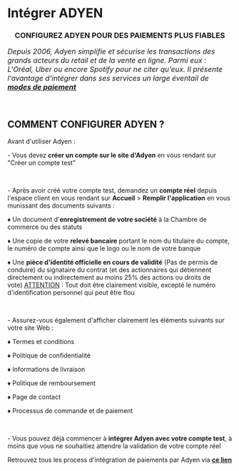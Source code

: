 # Intégrer ADYEN


<h3 style="text-align: center;">CONFIGUREZ ADYEN POUR DES PAIEMENTS&nbsp;PLUS FIABLES</h3>


<p><em><span style="font-size: 12pt;">Depuis 2006, Adyen simplifie et s&eacute;curise les transactions des grands acteurs du retail et de la vente en ligne. Parmi eux : L'Or&eacute;al, Uber ou encore Spotify pour ne citer qu'eux. Il pr&eacute;sente l'avantage d'int&eacute;grer dans ses services un large &eacute;ventail de <span style="text-decoration: underline;"><strong><a title="Modes de paiement propos&eacute;s par Adyen" href="https://www.adyen.com/fr_FR/moyens-de-paiement">modes de paiement</a></strong></span></span></em></p>
<p>&nbsp;</p>


<h2>COMMENT CONFIGURER ADYEN ?&nbsp;</h2>
<p>Avant d'utiliser Adyen&nbsp;:&nbsp;</p>
<p>- Vous devez <strong>cr&eacute;er un compte sur le site&nbsp;d'Adyen</strong>&nbsp;en vous rendant&nbsp;sur "Cr&eacute;er un compte test"</p>
<p>&nbsp;</p>
<p>- Apr&egrave;s avoir cr&eacute;&eacute; votre compte test, demandez un <strong>compte r&eacute;el</strong> depuis l'espace client&nbsp;en vous rendant sur&nbsp;<strong>Accueil</strong> &gt; <strong>Remplir l'application</strong>&nbsp;en vous munissant des documents suivants :</p>
<p>&diams; Un document d'<strong>enregistrement de votre soci&eacute;t&eacute;</strong>&nbsp;&agrave; la Chambre de commerce ou des statuts</p>
<p>&diams; Une copie de votre&nbsp;<strong>relev&eacute; bancaire</strong>&nbsp;portant le nom du titulaire du compte, le num&eacute;ro de compte ainsi que le logo ou le nom de votre banque</p>
<p>&diams; Une&nbsp;<strong>pi&egrave;ce d'identit&eacute;&nbsp;officielle en cours de validit&eacute;</strong> (Pas de permis de conduire) du signataire du contrat (et des actionnaires qui d&eacute;tiennent directement ou indirectement au moins 25% des actions ou droits de vote)&nbsp;<span style="text-decoration: underline;">ATTENTION</span>&nbsp;: Tout doit &ecirc;tre clairement visible, except&eacute; le num&eacute;ro d'identification personnel qui peut &ecirc;tre flou</p>
<p>&nbsp;</p>
<p>- Assurez-vous &eacute;galement d'afficher clairement les &eacute;l&eacute;ments suivants sur votre site Web :&nbsp;</p>
<p>&diams;&nbsp;Termes et conditions</p>
<p>&diams;&nbsp;Politique de confidentialit&eacute;</p>
<p>&diams;&nbsp;Informations de livraison</p>
<p>&diams;&nbsp;Politique de remboursement</p>
<p>&diams;&nbsp;Page de contact</p>
<p>&diams;&nbsp;Processus de&nbsp;commande et de paiement</p>
<p>&nbsp;</p>
<p>- Vous pouvez d&eacute;j&agrave; commencer &agrave; <strong>int&eacute;grer Adyen avec votre compte test</strong>, &agrave; moins que vous ne souhaitiez attendre la validation de votre compte r&eacute;el</p>
<p>Retrouvez tous les process d'int&eacute;gration de paiements par Adyen via <span style="text-decoration: underline;"><strong><a title="D&eacute;marrer l'int&eacute;gration d'Adyen" href="https://docs.adyen.com/payments-essentials/get-started-with-adyen">ce lien</a></strong></span></p>

